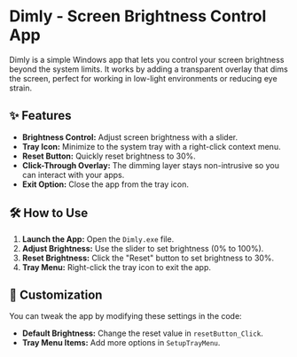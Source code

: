 # Dimly - Screen Brightness Control App

Dimly is a simple Windows app that lets you control your screen brightness beyond the system limits. It works by adding a transparent overlay that dims the screen, perfect for working in low-light environments or reducing eye strain.

## ✨ Features

- **Brightness Control:** Adjust screen brightness with a slider.
- **Tray Icon:** Minimize to the system tray with a right-click context menu.
- **Reset Button:** Quickly reset brightness to 30%.
- **Click-Through Overlay:** The dimming layer stays non-intrusive so you can interact with your apps.
- **Exit Option:** Close the app from the tray icon.

## 🛠️ How to Use

1. **Launch the App:** Open the `Dimly.exe` file.
2. **Adjust Brightness:** Use the slider to set brightness (0% to 100%).
3. **Reset Brightness:** Click the "Reset" button to set brightness to 30%.
4. **Tray Menu:** Right-click the tray icon to exit the app.

## 🔧 Customization

You can tweak the app by modifying these settings in the code:

- **Default Brightness:** Change the reset value in `resetButton_Click`.
- **Tray Menu Items:** Add more options in `SetupTrayMenu`.

